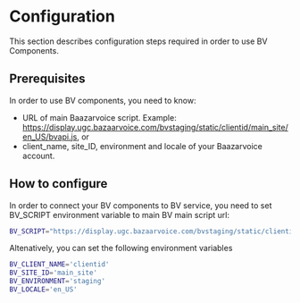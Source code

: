 # Configuration

This section describes configuration steps required in order to use BV Components.

## Prerequisites

In order to use BV components, you need to know:

* URL of main Baazarvoice script. Example: https://display.ugc.bazaarvoice.com/bvstaging/static/clientid/main_site/en_US/bvapi.js, or
* client_name, site_ID, environment and locale of your Baazarvoice account.

## How to configure

In order to connect your BV components to BV service, you need to set BV_SCRIPT environment variable to main BV main script url:

``` bash
BV_SCRIPT="https://display.ugc.bazaarvoice.com/bvstaging/static/clientid/main_site/en_US/bvapi.js"
```

Altenatively, you can set the following environment variables

``` bash
BV_CLIENT_NAME='clientid'
BV_SITE_ID='main_site'
BV_ENVIRONMENT='staging'
BV_LOCALE='en_US'
```
